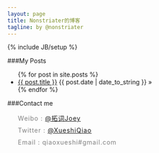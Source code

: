 ```yaml
---
layout: page
title: Nonstriater的博客 
tagline: by @nonstriater
---
```

{% include JB/setup %}

###My Posts
<ul class="posts">
  {% for post in site.posts %}
    <li>
        <a href="{{ BASE_PATH }}{{ post.url }}">{{ post.title }}</a>
        <span>{{ post.date | date_to_string }}</span> &raquo; 
    </li>
  {% endfor %}
</ul>

###Contact me
<ul style="line-height: 1.7; letter-spacing:1px; color:gray;">
    <li style="list-style:none; margin-bottom:3px;">Weibo : <a href="http://weibo.com/2js3">@拓词Joey</a>  </li>
    <li style="list-style:none; margin-bottom:3px;">Twitter : <a href="https://twitter.com/XueshiQiao">@XueshiQiao</a>  </li>
    <li style="list-style:none; margin-bottom:3px;">Email : qiaoxueshi#gmail.com</li>
</ul>


